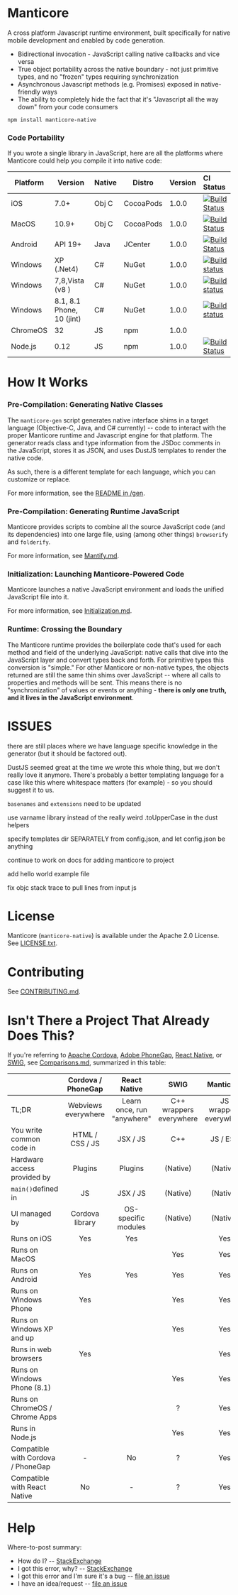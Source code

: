 Manticore
=========

A cross platform Javascript runtime environment, built specifically for native mobile development and enabled by code generation.

* Bidirectional invocation - JavaScript calling native callbacks and vice versa
* True object portability across the native boundary - not just primitive types, and no "frozen" types requiring synchronization
* Asynchronous Javascript methods (e.g. Promises) exposed in native-friendly ways
* The ability to completely hide the fact that it's "Javascript all the way down" from your code consumers


```
npm install manticore-native
```

### Code Portability

If you wrote a single library in JavaScript, here are all the platforms where Manticore could help you compile it into native code:

Platform | Version                   | Native | Distro    | Version | CI Status |
-------- | -------                   | ------ |  ------   | ------- |:------    |
iOS      | 7.0+                      | Obj C  | CocoaPods | 1.0.0   | [![Build Status](https://travis-ci.org/paypal/manticore-native.svg?branch=master)](https://travis-ci.org/paypal/manticore-native)
MacOS    | 10.9+                     | Obj C  | CocoaPods | 1.0.0   | [![Build Status](https://travis-ci.org/paypal/manticore-native.svg?branch=master)](https://travis-ci.org/paypal/manticore-native)
Android  | API 19+                   | Java   | JCenter   | 1.0.0   | [![Build Status](https://travis-ci.org/paypal/manticore-native.svg?branch=master)](https://travis-ci.org/paypal/manticore-native)
Windows  | XP (.Net4)                | C#     | NuGet     | 1.0.0   | [![Build status](https://ci.appveyor.com/api/projects/status/sm23ige74y836v48?svg=true)](https://ci.appveyor.com/project/ifreecarve/manticore-native/branch/master)
Windows  | 7,8,Vista (v8  )          | C#     | NuGet     | 1.0.0   | [![Build status](https://ci.appveyor.com/api/projects/status/sm23ige74y836v48?svg=true)](https://ci.appveyor.com/project/ifreecarve/manticore-native/branch/master)
Windows  | 8.1, 8.1 Phone, 10 (jint) | C#     | NuGet     | 1.0.0   | [![Build status](https://ci.appveyor.com/api/projects/status/sm23ige74y836v48?svg=true)](https://ci.appveyor.com/project/ifreecarve/manticore-native/branch/master)
ChromeOS | 32                        | JS     | npm       | 1.0.0   |
Node.js  | 0.12                      | JS     | npm       | 1.0.0   | [![Build Status](https://travis-ci.org/paypal/manticore-native.svg?branch=master)](https://travis-ci.org/paypal/manticore-native)


How It Works
============

### Pre-Compilation: Generating Native Classes

The `manticore-gen` script generates native interface shims in a target language
(Objective-C, Java, and C# currently) -- code to interact with the proper Manticore runtime and Javascript engine for that
platform.  The generator reads class and type information from the JSDoc comments in the JavaScript, stores it as JSON, and
uses DustJS templates to render the native code.

As such, there is a different template for each language, which you can customize or replace.

For more information, see the [README in /gen](gen/README.md).


### Pre-Compilation: Generating Runtime JavaScript

Manticore provides scripts to combine all the source JavaScript code (and its dependencies) into one large file,
using (among other things) `browserify` and `folderify`.

For more information, see [Mantify.md](Mantify.md).


### Initialization: Launching Manticore-Powered Code

Manticore launches a native JavaScript environment and loads the unified JavaScript file into it.

For more information, see [Initialization.md](Initialization.md).


### Runtime: Crossing the Boundary

The Manticore runtime provides the boilerplate code that's used for each method and field of the underlying JavaScript:
native calls that dive into the JavaScript layer and convert types
back and forth. For primitive types this conversion is "simple." For other Manticore or non-native types, the objects
returned are still the same thin shims over JavaScript -- where all calls to properties and methods will be sent. This means
there is no "synchronization" of values or events or anything - **there is only one truth, and it lives in the JavaScript environment**.




# ISSUES

there are still places where we have language specific knowledge in the generator (but it should be factored out).

DustJS seemed great at the time we wrote this whole thing, but we don't really love it anymore. There's probably a better templating language for a case like this where whitespace matters (for example) - so you should suggest it to us.

`basenames` and `extensions` need to be updated

use varname library instead of the really weird .toUpperCase in the dust helpers

specify templates dir SEPARATELY from config.json, and let config.json be anything

continue to work on docs for adding manticore to project

add hello world example file

fix objc stack trace to pull lines from input js



License
=======

Manticore (`manticore-native`) is available under the Apache 2.0 License.  See [LICENSE.txt](LICENSE.txt).


Contributing
============

See [CONTRIBUTING.md](CONTRIBUTING.md).


Isn't There a Project That Already Does This?
=============================================

If you're referring to [Apache Cordova](https://cordova.apache.org/), [Adobe PhoneGap](http://phonegap.com/),
[React Native](https://facebook.github.io/react-native/), or [SWIG](http://www.swig.org/), see [Comparisons.md](Comparisons.md),
summarized in this table:

|                                  |Cordova / PhoneGap | React Native |   SWIG  |  Manticore |
|:-------------------------------  |:-----------------:|:------------:|:-------:|:----------:|
|TL;DR                             |Webviews everywhere | Learn once, run "anywhere" | C++ wrappers everywhere| JS wrappers everywhere |
|You write common code in          |HTML / CSS / JS | JSX / JS | C++ | JS / ES6 |
|Hardware access provided by       |Plugins | Plugins | (Native) | (Native) |
|`main()`defined in                |JS | JSX / JS | (Native) | (Native) |
|UI managed by                     |Cordova library | OS-specific modules | (Native) | (Native) |
|Runs on iOS                       | Yes | Yes |     | Yes |
|Runs on MacOS                     |     |     | Yes | Yes |
|Runs on Android                   | Yes | Yes | Yes | Yes |
|Runs on Windows Phone             | Yes |     | Yes | Yes |
|Runs on Windows XP and up         |     |     | Yes | Yes |
|Runs in web browsers              | Yes |     |     | Yes |
|Runs on Windows Phone (8.1)       |     |     | Yes | Yes |
|Runs on ChromeOS / Chrome Apps    |     |     |  ?  | Yes |
|Runs in Node.js                   |     |     | Yes | Yes |
|Compatible with Cordova / PhoneGap| -   | No  | ?   | Yes |
|Compatible with React Native      | No  | -   | ?   | Yes |


Help
====

Where-to-post summary:

* How do I? -- [StackExchange](http://stackoverflow.com/questions/ask?tags=manticore-native)
* I got this error, why? -- [StackExchange](http://stackoverflow.com/questions/ask?tags=manticore-native)
* I got this error and I'm sure it's a bug -- [file an issue](https://github.com/paypal/manticore-native/issues)
* I have an idea/request -- [file an issue](https://github.com/paypal/manticore-native/issues)
